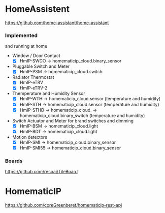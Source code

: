 # HomeAssistent
https://github.com/home-assistant/home-assistant

### Implemented 
and running at home
 
- Window / Door Contact
  - [x] HmIP-SWDO -> homematicip_cloud.binary_sensor

- Pluggable Switch and Meter
  - [x] HmIP-PSM -> homematicip_cloud.switch
  
- Radiator Thermostat
  - [x] HmIP-eTRV
  - [x] HmIP-eTRV-2
 
- Themperature and Humidity Sensor
  - [x] HmIP-WTH -> homematicip_cloud.sensor (temperature and humidity)
  - [x] HmIP-STH -> homematicip_cloud.sensor (temperature and humidity)
  - [x] HmIP-STHD -> homematicip_cloud. -> homematicip_cloud.binary_switch (temperature and humidity)

- Switch Actuator and Meter for brand switches and dimming
  - [x] HmIP-BSM -> homematicip_cloud.light
  - [x] HmIP-BDT -> homematicip_cloud.light

- Motion detectors
  - [x] HmIP-SMI -> homematicip_cloud.binary_sensor
  - [x] HmIP-SMI55 -> homematicip_cloud.binary_sensor

### Boards
https://github.com/resoai/TileBoard


# HomematicIP
https://github.com/coreGreenberet/homematicip-rest-api

